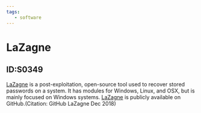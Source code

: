 ```yaml
---
tags:
   - software
---
```

# LaZagne
## ID:S0349
[LaZagne](software/S0349) is a post-exploitation, open-source tool used to recover stored passwords on a system. It has modules for Windows, Linux, and OSX, but is mainly focused on Windows systems. [LaZagne](software/S0349) is publicly available on GitHub.(Citation: GitHub LaZagne Dec 2018)
